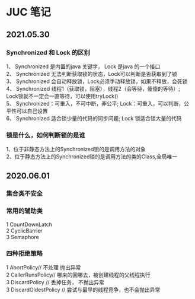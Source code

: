 # JUC 笔记

## 2021.05.30

### Synchronized 和 Lock 的区别
1、 Synchronized 是内置的java 关键字， Lock 是java 的一个接口  
2、 Synchronized 无法判断获取锁的状态，Lock可以判断是否获取到了锁  
3、 Synchronized 会自动释放锁，Lock必须手动释放锁，如果不释放，会死锁  
4、 Synchronized 线程1（获取锁，阻塞），线程2（会等待，傻傻的等待）; Lock锁就不一定会一直等待，可以使用tryLock()  
5、 Synchronized：可重入，不可中断，非公平; Lock：可重入，可以判断，公平性可以自己设置  
6、 Synchronized 适合锁少量的代码的同步问题; Lock 锁适合锁大量的代码

### 锁是什么，如何判断锁的是谁
1、位于非静态方法上的Synchronized锁的是调用方法的对象  
2、位于静态方法上的Synchronized锁的是调用方法的类的Class,全局唯一

## 2020.06.01
### 集合类不安全

### 常用的辅助类
1 CountDownLatch  
2 CyclicBarrier  
3 Semaphore

### 四种拒绝策略
1 AbortPolicy// 不处理 抛出异常  
2 CallerRunsPolicy// 哪来的回哪去，被创建线程的父线程执行  
3 DiscardPolicy // 丢掉任务， 不抛出异常  
3 DiscardOldestPolicy // 尝试与最早的线程竞争，也不会抛出异常



